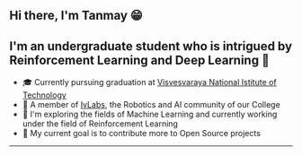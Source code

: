 ## Hi there, I'm Tanmay 😁

## I'm an undergraduate student who is intrigued by Reinforcement Learning and Deep Learning 🤖

- 🎓 Currently pursuing graduation at [Visvesvaraya National Istitute of Technology](https://vnit.ac.in/)
- 🥼 A member of [IvLabs](https://www.ivlabs.in/), the Robotics and AI community of our College
- 🔭 I'm exploring the fields of Machine Learning and currently working under the field of Reinforcement Learning
- 🥅 My current goal is to contribute more to Open Source projects

---
